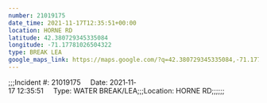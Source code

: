 ```yaml
---
number: 21019175
date_time: 2021-11-17T12:35:51+00:00
location: HORNE RD
latitude: 42.380729345335084
longitude: -71.17781026504322
type: BREAK LEA
google_maps_link: https://maps.google.com/?q=42.380729345335084,-71.17781026504322
---
```


;;;Incident #: 21019175     Date: 2021‐11‐17 12:35:51     Type: WATER BREAK/LEA;;;Location: HORNE RD;;;;;;
